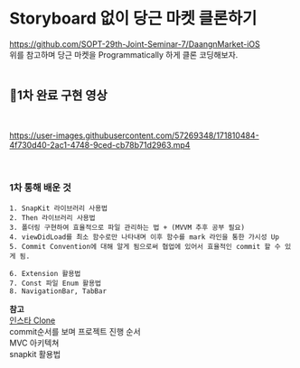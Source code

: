 # Storyboard 없이 당근 마켓 클론하기

https://github.com/SOPT-29th-Joint-Seminar-7/DaangnMarket-iOS </br>
위를 참고하며 당근 마켓을 Programmatically 하게 클론 코딩해보자. </br>
</br>

## 🥕1차 완료 구현 영상
</br>

https://user-images.githubusercontent.com/57269348/171810484-4f730d40-2ac1-4748-9ced-cb78b71d2963.mp4


</br>

### 1차 통해 배운 것 </br>
```
1. SnapKit 라이브러리 사용법 
2. Then 라이브러리 사용법
3. 폴더링 구현하여 효율적으로 파일 관리하는 법 + (MVVM 추후 공부 필요)
4. viewDidLoad를 최소 함수로만 나타내며 이후 함수를 mark 라인을 통한 가시성 Up 
5. Commit Convention에 대해 알게 됨으로써 협업에 있어서 효율적인 commit 할 수 있게 됨.

6. Extension 활용법
7. Const 파일 Enum 활용법 
8. NavigationBar, TabBar
```

**참고**</br>
[인스타 Clone](https://github.com/30th-THE-SOPT-iOS-Part/KimSoYeon) </br>
commit순서를 보며 프로젝트 진행 순서</br>
MVC 아키텍쳐</br>
snapkit 활용법</br> 



